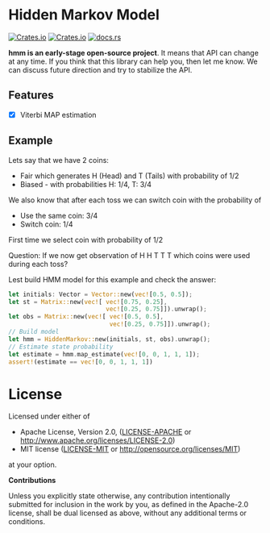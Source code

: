 # Hidden Markov Model 

[![Crates.io](https://img.shields.io/crates/v/hmm.svg)](https://crates.io/crates/hmm) [![Crates.io](https://img.shields.io/crates/l/hmm.svg)](https://github.com/klangner/hmm/blob/master/LICENSE-MIT) [![docs.rs](https://docs.rs/hmm/badge.svg)](https://docs.rs/hmm/)

**hmm is an early-stage open-source project**. It means that API can change at any time.
If you think that this library can help you, then let me know. We can discuss future direction and try to stabilize the API.



## Features
   
  * [x] Viterbi MAP estimation


## Example

Lets say that we have 2 coins:
  * Fair which generates H (Head) and T (Tails) with probability of 1/2
  * Biased - with probabilities H: 1/4, T: 3/4

We also know that after each toss we can switch coin with the probability of
  * Use the same coin: 3/4
  * Switch coin: 1/4

First time we select coin with probability of 1/2

Question: If we now get observation of H H T T T which coins were used during each toss?

Lest build HMM model for this example and check the answer:


```rust
let initials: Vector = Vector::new(vec![0.5, 0.5]);
let st = Matrix::new(vec![ vec![0.75, 0.25],
                           vec![0.25, 0.75]]).unwrap();
let obs = Matrix::new(vec![ vec![0.5, 0.5],
                            vec![0.25, 0.75]]).unwrap();
// Build model                            
let hmm = HiddenMarkov::new(initials, st, obs).unwrap();
// Estimate state probability
let estimate = hmm.map_estimate(vec![0, 0, 1, 1, 1]);
assert!(estimate == vec![0, 0, 1, 1, 1])
```
 

  
# License

Licensed under either of

 * Apache License, Version 2.0, ([LICENSE-APACHE](LICENSE-APACHE) or http://www.apache.org/licenses/LICENSE-2.0)
 * MIT license ([LICENSE-MIT](LICENSE-MIT) or http://opensource.org/licenses/MIT)

at your option.


**Contributions**

Unless you explicitly state otherwise, any contribution intentionally submitted
for inclusion in the work by you, as defined in the Apache-2.0 license, shall be
dual licensed as above, without any additional terms or conditions.
